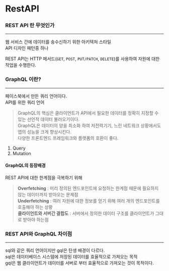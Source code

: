 # RestAPI

### REST API 란 무엇인가

***

웹 서비스 간에 데이터를 송수신하기 위한 아키텍처 스타일\
API 디자인 패턴중 하나

REST API는 HTTP 메서드(`GET`, `POST`, `PUT/PATCH`, `DELETE`)를 사용하여 자원에 대한 작업을 수행한다.

### GraphQL 이란?

***

페이스북에서 만든 쿼리 언어이다.\
API를 위한 쿼리 언어

> GraphQL의 핵심은 클라이언트가 API에서 필요한 데이터를 정확히 지정할 수 있는 선언적 데이터 불러오기이다.\
> GraphQL은 데이터의 양을 최소화 하여 저전력기기, 느린 네트워크 상황에서도 앱의 성능을 크게 향상시킨다.\
> 다양한 프론트엔드 프레임워크와 플랫폼의 호환이 좋다.

1. Query
2. Mutation

#### GraphQL의 등장배경

REST API에 대한 한계점을 극복하기 위해

> **Overfetching** : 미리 정의된 엔드포인트에 요청하는 한계점 때문에 필요하지 않는 데이터까지 받아오는 문제점\
> **Underfetching** : 여러 자원에 대한 정보를 얻기 위해 여러 개의 엔드포인트를 호출해야 하는 상황\
> **클라이언트와 서버간 결합도** : 서버에서 정의한 데이터 구조를 클라이언트가 그대로 받아야 하는점

### REST API와 GraphQL 차이점

***

sql와 같은 쿼리 언어이지만 gql은 탄생 배경이 다르다.\
sql은 데이터베이스 시스템에 저장된 데이터를 효율적으로 가져오는 목적\
gql은 웹 클라이언트가 데이터를 서버로 부터 효율적으로 가져오는 것이 목적이다.
